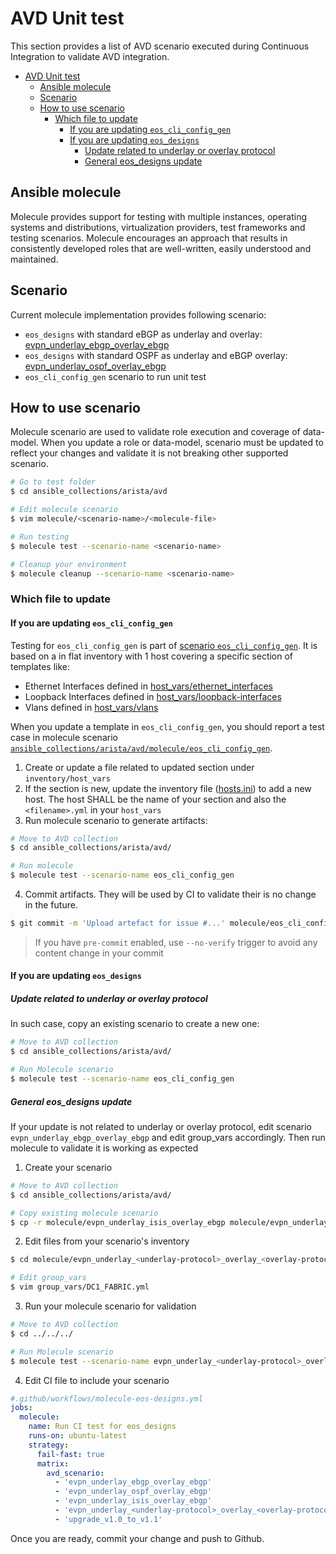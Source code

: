 # AVD Unit test

This section provides a list of AVD scenario executed during Continuous Integration to validate AVD integration.

- [AVD Unit test](#avd-unit-test)
  - [Ansible molecule](#ansible-molecule)
  - [Scenario](#scenario)
  - [How to use scenario](#how-to-use-scenario)
    - [Which file to update](#which-file-to-update)
      - [If you are updating `eos_cli_config_gen`](#if-you-are-updating-eos_cli_config_gen)
      - [If you are updating `eos_designs`](#if-you-are-updating-eos_designs)
        - [Update related to underlay or overlay protocol](#update-related-to-underlay-or-overlay-protocol)
        - [General eos_designs update](#general-eos_designs-update)

## Ansible molecule

Molecule provides support for testing with multiple instances, operating systems and distributions, virtualization providers, test frameworks and testing scenarios. Molecule encourages an approach that results in consistently developed roles that are well-written, easily understood and maintained.

## Scenario

Current molecule implementation provides following scenario:

- `eos_designs` with standard eBGP as underlay and overlay: [evpn_underlay_ebgp_overlay_ebgp](./evpn_underlay_ebgp_overlay_ebgp/molecule.yml)
- `eos_designs` with standard OSPF as underlay and eBGP overlay: [evpn_underlay_ospf_overlay_ebgp](./evpn_underlay_ospf_overlay_ebgp/molecule.yml)
- `eos_cli_config_gen` scenario to run unit test

## How to use scenario

Molecule scenario are used to validate role execution and coverage of data-model. When you update a role or data-model, scenario must be updated to reflect your changes and validate it is not breaking other supported scenario.

```bash
# Go to test folder
$ cd ansible_collections/arista/avd

# Edit molecule scenario
$ vim molecule/<scenario-name>/<molecule-file>

# Run testing
$ molecule test --scenario-name <scenario-name>

# Cleanup your environment
$ molecule cleanup --scenario-name <scenario-name>
```

### Which file to update

#### If you are updating `eos_cli_config_gen`

Testing for `eos_cli_config_gen` is part of [scenario `eos_cli_config_gen`](./eos_cli_config_gen/molecule.yml). It is based on a in flat inventory with 1 host covering a specific section of templates like:

- Ethernet Interfaces defined in [host_vars/ethernet_interfaces](./eos_cli_config_gen/inventory/host_vars/ethernet_interfaces.yml)
- Loopback Interfaces defined in [host_vars/loopback-interfaces](./eos_cli_config_gen/inventory/host_vars/loopbacks.yml)
- Vlans defined in [host_vars/vlans](./eos_cli_config_gen/inventory/host_vars/vlans.yml)

When you update a template in `eos_cli_config_gen`, you should report a test case in molecule scenario [`ansible_collections/arista/avd/molecule/eos_cli_config_gen`](./eos_cli_config_gen/).

1. Create or update a file related to updated section under `inventory/host_vars`
2. If the section is new, update the inventory file ([hosts.ini](eos_cli_config_gen/inventory/hosts.ini)) to add a new host. The host SHALL be the name of your section and also the `<filename>.yml` in your `host_vars`
3. Run molecule scenario to generate artifacts:

```bash
# Move to AVD collection
$ cd ansible_collections/arista/avd/

# Run molecule
$ molecule test --scenario-name eos_cli_config_gen
```

4. Commit artifacts. They will be used by CI to validate their is no change in the future.

```bash
$ git commit -m 'Upload artefact for issue #...' molecule/eos_cli_config_gen
```

> If you have `pre-commit` enabled, use `--no-verify` trigger to avoid any content change in your commit

#### If you are updating `eos_designs`

##### Update related to underlay or overlay protocol

In such case, copy an existing scenario to create a new one:

```bash
# Move to AVD collection
$ cd ansible_collections/arista/avd/

# Run Molecule scenario
$ molecule test --scenario-name eos_cli_config_gen
```

##### General eos_designs update

If your update is not related to underlay or overlay protocol, edit scenario `evpn_underlay_ebgp_overlay_ebgp` and edit group_vars accordingly. Then run molecule to validate it is working as expected

1. Create your scenario

```bash
# Move to AVD collection
$ cd ansible_collections/arista/avd/

# Copy existing molecule scenario
$ cp -r molecule/evpn_underlay_isis_overlay_ebgp molecule/evpn_underlay_<underlay-protocol>_overlay_<overlay-protocol>
```

2. Edit files from your scenario's inventory

```bash
$ cd molecule/evpn_underlay_<underlay-protocol>_overlay_<overlay-protocol>/inventory

# Edit group_vars
$ vim group_vars/DC1_FABRIC.yml
```

3. Run your molecule scenario for validation

```bash
# Move to AVD collection
$ cd ../../../

# Run Molecule scenario
$ molecule test --scenario-name evpn_underlay_<underlay-protocol>_overlay_<overlay-protocol>
```

4. Edit CI file to include your scenario

```yaml
#.github/workflows/molecule-eos-designs.yml
jobs:
  molecule:
    name: Run CI test for eos_designs
    runs-on: ubuntu-latest
    strategy:
      fail-fast: true
      matrix:
        avd_scenario:
          - 'evpn_underlay_ebgp_overlay_ebgp'
          - 'evpn_underlay_ospf_overlay_ebgp'
          - 'evpn_underlay_isis_overlay_ebgp'
          - 'evpn_underlay_<underlay-protocol>_overlay_<overlay-protocol>'
          - 'upgrade_v1.0_to_v1.1'
```

Once you are ready, commit your change and push to Github.
